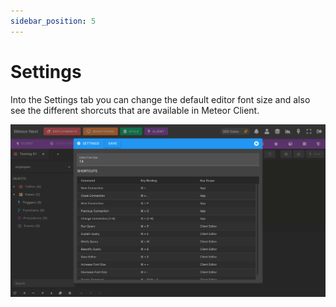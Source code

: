 ```yaml
---
sidebar_position: 5
---
```


# Settings

Into the Settings tab you can change the default editor font size and also see the different shorcuts that are available in Meteor Client. 

![alt text](../../../assets/client/client-settings.png "Client - Settings")